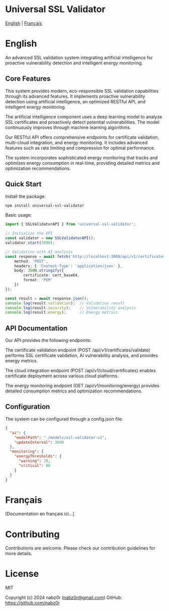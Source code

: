 # Universal SSL Validator

[English](#english) | [Français](#français)

# English

An advanced SSL validation system integrating artificial intelligence for proactive vulnerability detection and intelligent energy monitoring.

## Core Features

This system provides modern, eco-responsible SSL validation capabilities through its advanced features. It implements proactive vulnerability detection using artificial intelligence, an optimized RESTful API, and intelligent energy monitoring.

The artificial intelligence component uses a deep learning model to analyze SSL certificates and proactively detect potential vulnerabilities. The model continuously improves through machine learning algorithms.

Our RESTful API offers comprehensive endpoints for certificate validation, multi-cloud integration, and energy monitoring. It includes advanced features such as rate limiting and compression for optimal performance.

The system incorporates sophisticated energy monitoring that tracks and optimizes energy consumption in real-time, providing detailed metrics and optimization recommendations.

## Quick Start

Install the package:
```bash
npm install universal-ssl-validator
```

Basic usage:
```typescript
import { SSLValidatorAPI } from 'universal-ssl-validator';

// Initialize the API
const validator = new SSLValidatorAPI();
validator.start(3000);

// Validation with AI analysis
const response = await fetch('http://localhost:3000/api/v1/certificates/validate', {
    method: 'POST',
    headers: { 'Content-Type': 'application/json' },
    body: JSON.stringify({
        certificate: cert_base64,
        format: 'PEM'
    })
});

const result = await response.json();
console.log(result.validation);  // Validation result
console.log(result.security);    // Vulnerability analysis
console.log(result.energy);      // Energy metrics
```

## API Documentation

Our API provides the following endpoints:

The certificate validation endpoint (POST /api/v1/certificates/validate) performs SSL certificate validation, AI vulnerability analysis, and provides energy metrics.

The cloud integration endpoint (POST /api/v1/cloud/certificates) enables certificate deployment across various cloud platforms.

The energy monitoring endpoint (GET /api/v1/monitoring/energy) provides detailed consumption metrics and optimization recommendations.

## Configuration

The system can be configured through a config.json file:

```json
{
  "ai": {
    "modelPath": "./models/ssl-validator-v1",
    "updateInterval": 3600
  },
  "monitoring": {
    "energyThresholds": {
      "warning": 70,
      "critical": 90
    }
  }
}
```

# Français

[Documentation en français ici...]

# Contributing

Contributions are welcome. Please check our contribution guidelines for more details.

# License

MIT

Copyright (c) 2024 nabz0r (nabz0r@gmail.com)
GitHub: https://github.com/nabz0r
